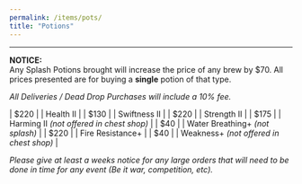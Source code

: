 ```yaml
---
permalink: /items/pots/
title: "Potions"
---
```

---

**NOTICE:**<br>
Any Splash Potions brought will increase the price of any brew by $70. All prices presented are for buying a **single** potion of that type.

*All Deliveries / Dead Drop Purchases will include a 10% fee.*

| $220 | \| Health II |
| $130 | \| Swiftness II |
| $220 | \| Strength II |
| $175 | \| Harming II *(not offered in chest shop)* |
| $40 | \| Water Breathing+ *(not splash)* |
| $220 | \| Fire Resistance+ |
| $40 | \| Weakness+  *(not offered in chest shop)* |

*Please give at least a weeks notice for any large orders that will need to be done in time for any event (Be it war, competition, etc).*
